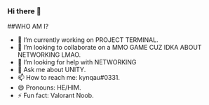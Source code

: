 ### Hi there 👋

##WHO AM I?

- 🔭 I’m currently working on PROJECT TERMINAL.
- 👯 I’m looking to collaborate on a MMO GAME CUZ IDKA ABOUT NETWORKING LMAO.
- 🤔 I’m looking for help with NETWORKING
- 💬 Ask me about UNITY.
- 📫 How to reach me: kynqau#0331.
- 😄 Pronouns: HE/HIM.
- ⚡ Fun fact: Valorant Noob.
